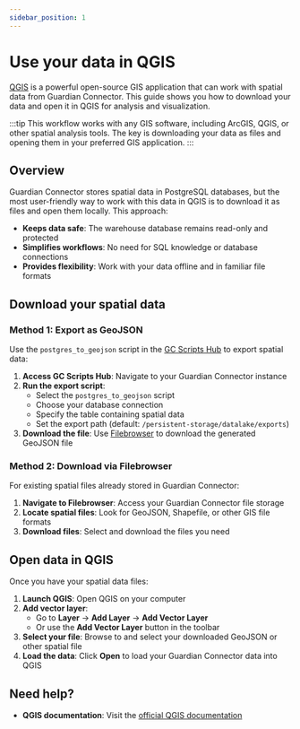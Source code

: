 ```yaml
---
sidebar_position: 1
---
```


# Use your data in QGIS

[QGIS](/reference/recommended-applications/qgis) is a powerful open-source GIS application that can work with spatial data from Guardian Connector. This guide shows you how to download your data and open it in QGIS for analysis and visualization.

:::tip
This workflow works with any GIS software, including ArcGIS, QGIS, or other spatial analysis tools. The key is downloading your data as files and opening them in your preferred GIS application.
:::

## Overview

Guardian Connector stores spatial data in PostgreSQL databases, but the most user-friendly way to work with this data in QGIS is to download it as files and open them locally. This approach:

- **Keeps data safe**: The warehouse database remains read-only and protected
- **Simplifies workflows**: No need for SQL knowledge or database connections
- **Provides flexibility**: Work with your data offline and in familiar file formats

## Download your spatial data

### Method 1: Export as GeoJSON

Use the `postgres_to_geojson` script in the [GC Scripts Hub](/reference/gc-toolkit/gc-scripts-hub/) to export spatial data:

1. **Access GC Scripts Hub**: Navigate to your Guardian Connector instance
2. **Run the export script**: 
   - Select the `postgres_to_geojson` script
   - Choose your database connection
   - Specify the table containing spatial data
   - Set the export path (default: `/persistent-storage/datalake/exports`)
3. **Download the file**: Use [Filebrowser](/reference/gc-toolkit/filebrowser/) to download the generated GeoJSON file

### Method 2: Download via Filebrowser

For existing spatial files already stored in Guardian Connector:

1. **Navigate to Filebrowser**: Access your Guardian Connector file storage
2. **Locate spatial files**: Look for GeoJSON, Shapefile, or other GIS file formats
3. **Download files**: Select and download the files you need

## Open data in QGIS

Once you have your spatial data files:

1. **Launch QGIS**: Open QGIS on your computer
2. **Add vector layer**: 
   - Go to **Layer** → **Add Layer** → **Add Vector Layer**
   - Or use the **Add Vector Layer** button in the toolbar
3. **Select your file**: Browse to and select your downloaded GeoJSON or other spatial file
4. **Load the data**: Click **Open** to load your Guardian Connector data into QGIS

## Need help?

- **QGIS documentation**: Visit the [official QGIS documentation](https://docs.qgis.org/)